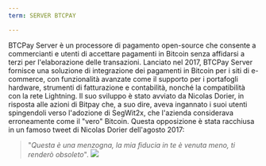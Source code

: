 ```yaml
---
term: SERVER BTCPAY

---
```

BTCPay Server è un processore di pagamento open-source che consente a commercianti e utenti di accettare pagamenti in Bitcoin senza affidarsi a terzi per l'elaborazione delle transazioni. Lanciato nel 2017, BTCPay Server fornisce una soluzione di integrazione dei pagamenti in Bitcoin per i siti di e-commerce, con funzionalità avanzate come il supporto per i portafogli hardware, strumenti di fatturazione e contabilità, nonché la compatibilità con la rete Lightning. Il suo sviluppo è stato avviato da Nicolas Dorier, in risposta alle azioni di Bitpay che, a suo dire, aveva ingannato i suoi utenti spingendoli verso l'adozione di SegWit2x, che l'azienda considerava erroneamente come il "vero" Bitcoin. Questa opposizione è stata racchiusa in un famoso tweet di Nicolas Dorier dell'agosto 2017:

> "_Questa è una menzogna, la mia fiducia in te è venuta meno, ti renderò obsoleto_".
![](../../dictionnaire/assets/53.webp)